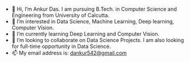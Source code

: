 - 👋 Hi, I’m Ankur Das. I am pursuing B.Tech. in Computer Science and Engineering from University of Calcutta.
- 👀 I’m interested in Data Science, Machine Learning, Deep learning, Computer Vision. 
- 🌱 I’m currently learning Deep Learning and Computer Vision.
- 💞️ I’m looking to collaborate on Data Science Projects. I am also looking for full-time opportunity in Data Science.
- 📫 My email address is: dankur542@gmail.com

<!---
das-ankur/das-ankur is a ✨ special ✨ repository because its `README.md` (this file) appears on your GitHub profile.
You can click the Preview link to take a look at your changes.
--->
